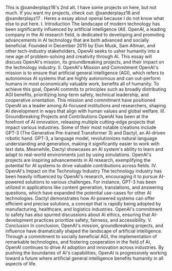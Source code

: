 This is @xanderplayz16's 2nd alt.
I have some projects on here, but not much.
If you want my projects, check out:
@xanderplayz16
and
@xanderplayz17
.
Heres a essay about openai because I do not know what else to put here.
I. Introduction
 The landscape of modern technology has been significantly influenced by artificial intelligence (AI). OpenAI, a leading company in the AI research field, is dedicated to developing and promoting advancements in AI technology that are both advanced and socially beneficial. Founded in December 2015 by Elon Musk, Sam Altman, and other tech-industry stakeholders, OpenAI seeks to usher humanity into a new age of problem-solving and creativity through AI. This essay will discuss OpenAI's mission, its groundbreaking projects, and their impact on the technology industry.
II. OpenAI's Mission and Commitment
 OpenAI's mission is to ensure that artificial general intelligence (AGI), which refers to autonomous AI systems that are highly autonomous and can out-perform humans in most economically valuable work, benefits all of humanity. To achieve this goal, OpenAI commits to principles such as broadly distributing AGI benefits, prioritizing long-term safety, technical leadership, and cooperative orientation. This mission and commitment have positioned OpenAI as a leader among AI-focused institutions and researchers, shaping AI development in ways that align with human values and global welfare.
III. Groundbreaking Projects and Contributions
 OpenAI has been at the forefront of AI innovation, releasing multiple cutting-edge projects that impact various industries. Some of their most notable creations include GPT-3 (The Generative Pre-trained Transformer 3) and Dactyl, an AI-driven robotic hand. GPT-3, a language model, revolutionizes natural language understanding and generation, making it significantly easier to work with text data. Meanwhile, Dactyl showcases an AI system's ability to learn and adapt to real-world environments just by using simulations. OpenAI's projects are inspiring advancements in AI research, exemplifying the potential for AI systems to drive valuable contributions across fields.
IV. OpenAI's Impact on the Technology Industry
 The technology industry has been heavily influenced by OpenAI's research, encouraging it to pursue AI-powered solutions to various challenges. For instance, GPT-3 has been utilized in applications like content generation, translations, and answering questions, which have expanded the potential use-cases for other AI technologies. Dactyl demonstrates how AI-powered systems can offer efficient and precise solutions, a concept that is rapidly being adopted by manufacturing, healthcare, and logistics industries. OpenAI's commitment to safety has also spurred discussions about AI ethics, ensuring that AI-development practices prioritize safety, fairness, and accessibility.
V. Conclusion
 In conclusion, OpenAI's mission, groundbreaking projects, and influence have dramatically shaped the landscape of artificial intelligence. Through a commitment to socially beneficial AGI, the implementation of remarkable technologies, and fostering cooperation in the field of AI, OpenAI continues to drive AI adoption and innovation across industries. By pushing the boundaries of AI's capabilities, OpenAI is progressively working toward a future where artificial general intelligence benefits humanity in all aspects of life.

